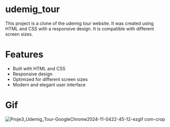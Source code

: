 # udemig_tour
This project is a clone of the udemig tour website. It was created using HTML and CSS with a responsive design. It is compatible with different screen sizes.
# Features
* Built with HTML and CSS
* Responsive design
* Optimized for different screen sizes
* Modern and elegant user interface
# Gif
![Proje3_Udemig_Tour-GoogleChrome2024-11-0422-45-12-ezgif com-crop](https://github.com/user-attachments/assets/8236d145-827f-4e80-abc0-f38b8f477305)

